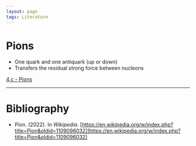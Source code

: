 ```yaml
---
layout: page
tags: Literature 
---
```


# Pions

- One quark and one antiquark (up or down)
- Transfers the residual strong force between nucleons

[4,c - Pions](../3%20Permanent%20Notes/4,c%20-%20Pions.md)

---

# Bibliography

- Pion. (2022). In _Wikipedia_. [https://en.wikipedia.org/w/index.php?title=Pion&oldid=1109096032](https://en.wikipedia.org/w/index.php?title=Pion&oldid=1109096032)
